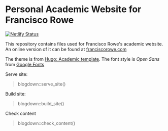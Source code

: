 # Personal Academic Website for Francisco Rowe

[![Netlify Status](https://api.netlify.com/api/v1/badges/2c50b051-db82-498b-b6d5-59b9c6d346cd/deploy-status)](https://app.netlify.com/sites/ecstatic-hoover-1143a1/deploys)

This repository contains files used for Francisco Rowe's academic website. An online version of it can be found at [franciscorowe.com](www.franciscorowe.com)

The theme is from [Hugo: Academic template](https://themes.gohugo.io/academic/). The font style is *Open Sans* from [Google Fonts](https://fonts.google.com/specimen/Open+Sans?query=open)

Serve site:

> blogdown::serve_site()

Build site:

> blogdown::build_site()

Check content

> blogdown::check_content()
